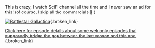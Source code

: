 This is crazy, I watch SciFi channel all the time and I never saw an ad for this! (of course, I skip all the commercials 🙁 )

[<img alt="Battlestar Gallactica" hspace="0" src="http://static.flickr.com/56/131972712_43a1891e5b_m.jpg" border="0" />](http://www.flickr.com/photos/74312611@N00/131972712/ "Battlestar Gallactica"){.broken_link}

[Click here for episode details about some web only episodes that supposedly bridge the gap between the last season and this one.](http://www.tv.com/battlestar-galactica-2003/battlestar-galactica-the-resistance-web-series/episode/828222/summary.html){.broken_link}
